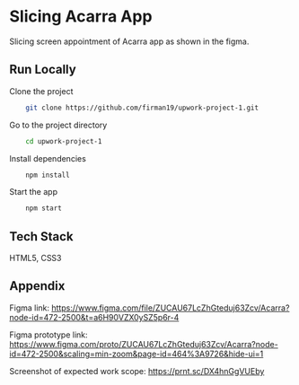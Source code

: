 # Slicing Acarra App 

Slicing screen appointment of Acarra app as shown in the figma.

## Run Locally

Clone the project

```bash
    git clone https://github.com/firman19/upwork-project-1.git
```

Go to the project directory

```bash
    cd upwork-project-1
```

Install dependencies

```bash
    npm install
```

Start the app

```bash
    npm start
```

## Tech Stack
HTML5, CSS3

## Appendix
Figma link: 
https://www.figma.com/file/ZUCAU67LcZhGteduj63Zcv/Acarra?node-id=472-2500&t=a6H90VZX0ySZ5p6r-4

Figma prototype link:
https://www.figma.com/proto/ZUCAU67LcZhGteduj63Zcv/Acarra?node-id=472-2500&scaling=min-zoom&page-id=464%3A9726&hide-ui=1

Screenshot of expected work scope: https://prnt.sc/DX4hnGgVUEby